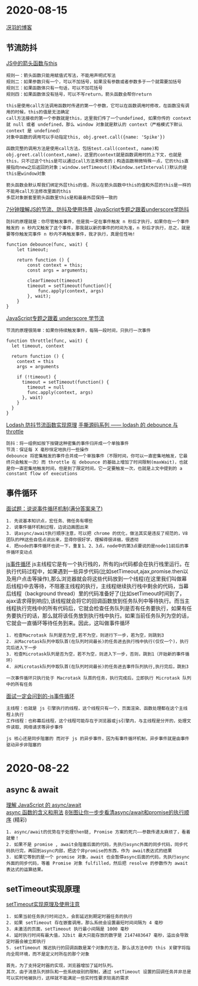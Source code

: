 # 2020-08-15
[冴羽的博客](https://github.com/mqyqingfeng/Blog)

## 节流防抖
[JS中的箭头函数与this](https://juejin.im/post/6844903573428371464) 
```
规则一：箭头函数只能用赋值式写法，不能用声明式写法
规则二：如果参数只有一个，可以不加括号，如果没有参数或者参数多于一个就需要加括号
规则三：如果函数体只有一句话，可以不加花括号
规则四：如果函数体没有括号，可以不写return，箭头函数会帮你return
```
```
this是使用call方法调用函数时传递的第一个参数，它可以在函数调用时修改，在函数没有调用的时候，this的值是无法确定
call方法接收的第一个参数就是this，这里我们传了一个undefined, 如果你传的 context 就 null 或者 undefined，那么 window 对象就是默认的 context（严格模式下默认 context 是 undefined）
对象中函数的调用可以手动指定this, obj.greet.call({name: 'Spike'}) 

函数完整的调用方法是使用call方法，包括test.call(context, name)和obj.greet.call(context,name)，这里的context就是函数调用时的上下文，也就是this，只不过这个this是可以通过call方法来修改的；构造函数稍微特殊一点，它的this直接指向new之后返回的对象；window.setTimeout()和window.setInterval()默认的是this是window对象
```
```
箭头函数会默认帮我们绑定外层this的值，所以在箭头函数中this的值和外层的this是一样的
不能用call方法修改里面的this
多层对象嵌套里箭头函数里this是和最最外层保持一致的
```

[7分钟理解JS的节流、防抖及使用场景](https://juejin.im/post/6844903669389885453) 
[JavaScript专题之跟着underscore学防抖 ](https://github.com/mqyqingfeng/Blog/issues/22)
```
防抖的原理就是：你尽管触发事件，但是我一定在事件触发 n 秒后才执行，如果你在一个事件触发的 n 秒内又触发了这个事件，那我就以新的事件的时间为准，n 秒后才执行，总之，就是要等你触发完事件 n 秒内不再触发事件，我才执行，真是任性呐!

function debounce(func, wait) {
    let timeout;

    return function () {
        const context = this;
        const args = arguments;

        clearTimeout(timeout)
        timeout = setTimeout(function(){
            func.apply(context, args)
        }, wait);
    }
}
```
[JavaScript专题之跟着 underscore 学节流](https://github.com/mqyqingfeng/Blog/issues/26)
```
节流的原理很简单：如果你持续触发事件，每隔一段时间，只执行一次事件

function throttle(func, wait) {
  let timeout, context

  return function () {
    context = this
    args = arguments

    if (!timeout) {
      timeout = setTimeout(function() {
        timeout = null
        func.apply(context, args)
      }, wait)
    }
  }
}
```
[Lodash 防抖节流函数实现原理](https://juejin.im/post/6844903879017021454)
[手撕源码系列 —— lodash 的 debounce 与 throttle](https://juejin.im/post/6844903990639984654)
```
防抖：将一组例如按下按键这种密集的事件归并成一个单独事件
节流：保证每 X 毫秒恒定地执行一些操作
debounce 将密集触发的事件合并成一个单独事件（不限时间，你可以一直密集地触发，它最终只会触发一次）而 throttle 在 debounce 的基础上增加了时间限制(maxWait)，也就是你一直密集地触发时间，但是到了限定时间，它一定要触发一次，也就是上文中提到的 a constant flow of executions
```

## 事件循环
[面试题：说说事件循环机制(满分答案来了)](https://mp.weixin.qq.com/s/QgfE5Km1xiEkQqADMLmj-Q)
```
1. 先说基本知识点，宏任务、微任务有哪些  
2. 说事件循环机制过程，边说边画图出来  
3. 说async/await执行顺序注意，可以把 chrome 的优化，做法其实是违反了规范的，V8 团队的PR这些自信点说出来，显得你很好学，理解得很详细，很透彻  
4. 把node的事件循环也说一下，重复1、2、3点，node中的第3点要说的是node11前后的事件循环变动点  
```
[js事件循环](https://cloud.tencent.com/developer/article/1332957)
js主线程它是有一个执行栈的，所有的js代码都会在执行栈里运行。在执行代码过程中，如果遇到一些异步代码(比如setTimeout,ajax,promise.then以及用户点击等操作),那么浏览器就会将这些代码放到一个线程(在这里我们叫做幕后线程)中去等待，不阻塞主线程的执行，主线程继续执行栈中剩余的代码，当幕后线程（background thread）里的代码准备好了(比如setTimeout时间到了，ajax请求得到响应),该线程就会将它的回调函数放到任务队列中等待执行。而当主线程执行完栈中的所有代码后，它就会检查任务队列是否有任务要执行，如果有任务要执行的话，那么就将该任务放到执行栈中执行。如果当前任务队列为空的话，它就会一直循环等待任务到来。因此，这叫做事件循环  
```
1. 检查Macrotask 队列是否为空,若不为空，则进行下一步，若为空，则跳到3
2. 从Macrotask队列中取队首(在队列时间最长)的任务进去执行栈中执行(仅仅一个)，执行完后进入下一步
3. 检查Microtask队列是否为空，若不为空，则进入下一步，否则，跳到1（开始新的事件循环）
4. 从Microtask队列中取队首(在队列时间最长)的任务进去事件队列执行,执行完后，跳到3

一次事件循环只执行处于 Macrotask 队首的任务，执行完成后，立即执行 Microtask 队列中的所有任务
```
[面试一定会问到的-js事件循环](https://juejin.im/post/6844903968292749319)
```
主线程：也就是 js 引擎执行的线程，这个线程只有一个，页面渲染、函数处理都在这个主线程上执行
工作线程：也称幕后线程，这个线程可能存在于浏览器或js引擎内，与主线程是分开的，处理文件读取、网络请求等异步事件

js 核心还是同步阻塞的 而对于 js 的异步事件，因为有事件循环机制，异步事件就是由事件驱动异步非阻塞的
```

# 2020-08-22
## async & await
[理解 JavaScript 的 async/await](https://segmentfault.com/a/1190000007535316)  
[async 函数的含义和用法](http://www.ruanyifeng.com/blog/2015/05/async.html)
[8张图让你一步步看清async/await和promise的执行顺序](https://zhuanlan.zhihu.com/p/52000508) (精彩)
```
1. async/await的优势在于处理then链, Promise 方案的死穴——参数传递太麻烦了，看着就晕！
2. 如果不是 promise , await会阻塞后面的代码，先执行async外面的同步代码，同步代码执行完，再回到async内部，把这个非promise的东西，作为 await表达式的结果
3. 如果它等到的是一个 promise 对象，await 也会暂停async后面的代码，先执行async外面的同步代码，等着 Promise 对象 fulfilled，然后把 resolve 的参数作为 await 表达式的运算结果。
```

## setTimeout实现原理
[setTimeout实现原理及使用注意](https://juejin.im/post/6844903990077947912)
[]()
```
1. 如果当前任务执行时间过久，会影延迟到期定时器任务的执行
2. 如果 setTimeout 存在嵌套调用，那么系统会设置最短时间间隔为 4 毫秒
3. 未激活的页面，setTimeout 执行最小间隔是 1000 毫秒
4. 延时执行时间有最大值，32bit 最大只能存放的数字是 2147483647 毫秒，溢出会导致定时器会被立即执行
5. setTimeout 推迟执行的回调函数是某个对象的方法，那么该方法中的 this 关键字将指向全局环境，而不是定义时所在的那个对象

首先，为了支持定时器的实现，浏览器增加了延时队列。
其次，由于消息队列排队和一些系统级别的限制，通过 setTimeout 设置的回调任务并非总是可以实时地被执行，这样就不能满足一些实时性要求较高的需求
```